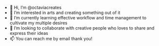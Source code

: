 - 👋 Hi, I’m @octaviacreates
- 👀 I’m interested in arts and creating something out of it
- 🌱 I’m currently learning effective workflow and time management to cultivate my multiple desires
- 💞️ I’m looking to collaborate with creative people who loves to share and express their ideas
- 📫 You can reach me by email thank you!

<!---
octaviacreates/octaviacreates is a ✨ special ✨ repository blah blah i dont know yet to use this lol
--->
